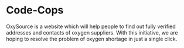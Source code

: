 # Code-Cops
OxySource is a website which will help people to find out fully verified addresses and contacts of oxygen suppliers.  With this initiative, we are hoping to resolve the problem of oxygen shortage in just a single click.
